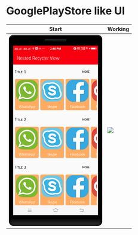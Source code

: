 GooglePlayStore like UI
==========

| Start      | Working      |
|------------|-------------|
| <img src="https://github.com/rohitnotes/GooglePlayStore/blob/master/screen/1.png" width="250"> | <img src="https://github.com/rohitnotes/GooglePlayStore/blob/master/screen/working.gif" width="250">|
